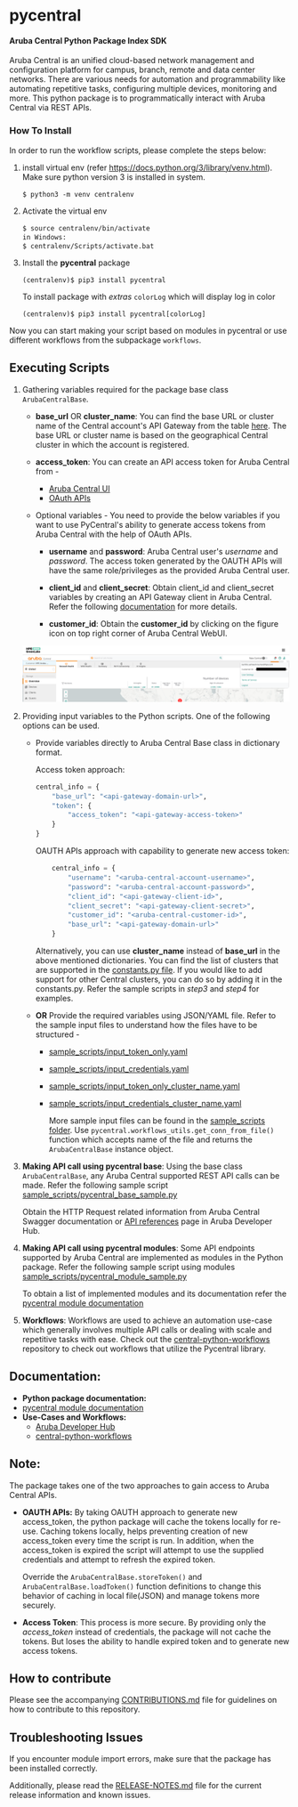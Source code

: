 # pycentral
#### Aruba Central Python Package Index SDK

Aruba Central is an unified cloud-based network management and configuration platform for campus, branch, remote and data center networks. There are various needs for automation and programmability like automating repetitive tasks, configuring multiple devices, monitoring and more. This python package is to programmatically interact with Aruba Central via REST APIs.

### How To Install
In order to run the workflow scripts, please complete the steps below:
1. install virtual env (refer https://docs.python.org/3/library/venv.html). Make sure python version 3 is installed in system.
    ```
    $ python3 -m venv centralenv
    ```

2. Activate the virtual env
    ```
    $ source centralenv/bin/activate
    in Windows:
    $ centralenv/Scripts/activate.bat
    ```

3. Install the **pycentral** package
    ```
    (centralenv)$ pip3 install pycentral
    ```

    To install package with *extras* `colorLog` which will display log in color
    ```
    (centralenv)$ pip3 install pycentral[colorLog]
    ```

Now you can start making your script based on modules in pycentral or use different workflows from the subpackage `workflows`.

## Executing Scripts

1. Gathering variables required for the package base class `ArubaCentralBase`.

    * **base_url** OR **cluster_name**: You can find the base URL or cluster name of the Central account's API Gateway from the table <a href="https://www.arubanetworks.com/techdocs/central/latest/content/nms/api/domain_url.htm" target="_blank">here</a>. The base URL or cluster name is based on the geographical Central cluster in which the account is registered.

   * **access_token**: You can create an API access token for Aruba Central from -
      * <a href="https://developer.arubanetworks.com/aruba-central/docs/api-gateway-obtaining-access-tokens#obtain-access-token-via-web-ui" target="_blank">Aruba Central UI</a>
      * <a href="https://developer.arubanetworks.com/aruba-central/docs/api-oauth-access-token" target="_blank">OAuth APIs</a>

    * Optional variables - You need to provide the below variables if you want to use PyCentral's ability to generate access tokens from Aruba Central with the help of OAuth APIs.
      * **username** and **password**: Aruba Central user's *username* and *password*. The access token generated by the OAUTH APIs will have the same role/privileges as the provided Aruba Central user.
  
      * **client_id** and **client_secret**: Obtain client_id and client_secret variables by creating an API Gateway client in Aruba Central. Refer the following <a href="https://developer.arubanetworks.com/aruba-central/docs/api-gateway-creating-application-token" target="_blank">documentation</a> for more details.
    
      * **customer_id**: Obtain the **customer_id** by clicking on the figure icon on top right corner of Aruba Central WebUI.

    ![Customer ID](https://github.com/aruba/pycentral/raw/master/pictures/customer-id.png)


2. Providing input variables to the Python scripts. One of the following options can be used.
    * Provide variables directly to Aruba Central Base class in dictionary format.

        Access token approach:
        ```python
        central_info = {
            "base_url": "<api-gateway-domain-url>",
            "token": {
                "access_token": "<api-gateway-access-token>"
            }
        }
        ```

        OAUTH APIs approach with capability to generate new access token:
        ```python
            central_info = {
                "username": "<aruba-central-account-username>",
                "password": "<aruba-central-account-password>",
                "client_id": "<api-gateway-client-id>",
                "client_secret": "<api-gateway-client-secret>",
                "customer_id": "<aruba-central-customer-id>",
                "base_url": "<api-gateway-domain-url>"
            }
        ```
        Alternatively, you can use **cluster_name** instead of **base_url** in the above mentioned dictionaries. You can find the list of clusters that are supported in the <a href="https://github.com/aruba/pycentral/blob/master/pycentral/constants.py" target="_blank">constants.py file</a>. If you would like to add support for other Central clusters, you can do so by adding it in the constants.py. 
        Refer the sample scripts in *step3* and *step4* for examples.

    * **OR** Provide the required variables using JSON/YAML file. Refer to the sample input files to understand how the files have to be structured -
      * <a href="https://github.com/aruba/pycentral/blob/master/sample_scripts/input_token_only.yaml" target="_blank">sample_scripts/input_token_only.yaml</a>
      * <a href="https://github.com/aruba/pycentral/blob/master/sample_scripts/input_credentials.yaml" target="_blank">sample_scripts/input_credentials.yaml</a> 
      * <a href="https://github.com/aruba/pycentral/blob/master/sample_scripts/sample_scripts/input_token_only_cluster.yaml" target="_blank">sample_scripts/input_token_only_cluster_name.yaml</a>
      * <a href="https://github.com/aruba/pycentral/blob/master/sample_scripts/sample_scripts/input_credentials_cluster_name.yaml" target="_blank">sample_scripts/input_credentials_cluster_name.yaml</a>

        More sample input files can be found in the <a href="https://github.com/aruba/pycentral/blob/master/sample_scripts/sample_scripts/" target="_blank">sample_scripts folder</a>. Use `pycentral.workflows_utils.get_conn_from_file()` function which accepts name of the file and returns
        the `ArubaCentralBase` instance object.

3. **Making API call using pycentral base**: Using the base class `ArubaCentralBase`, any Aruba Central supported REST API calls can be made. Refer the following sample script <a href="https://github.com/aruba/pycentral/blob/master/sample_scripts/pycentral_base_sample.py" target="_blank">sample_scripts/pycentral_base_sample.py</a>

    Obtain the HTTP Request related information from Aruba Central Swagger documentation or <a href="https://developer.arubanetworks.com/aruba-central/reference" target="_blank">API references</a> page in Aruba Developer Hub.

4. **Making API call using pycentral modules**: Some API endpoints supported by Aruba Central are implemented as modules in the Python package. Refer the following sample script using modules <a href="https://github.com/aruba/pycentral/blob/master/sample_scripts/pycentral_module_sample.py" target="_blank">sample_scripts/pycentral_module_sample.py</a>

    To obtain a list of implemented modules and its documentation refer the <a href="https://pycentral.readthedocs.io/en/latest/" target="_blank">pycentral module documentation</a>

5. **Workflows**: Workflows are used to achieve an automation use-case which generally involves multiple API calls or dealing with scale and repetitive tasks with ease. Check out the <a href="https://github.com/aruba/central-python-workflows" target="_blank"> central-python-workflows </a> repository to check out workflows that utilize the Pycentral library.

## Documentation:
* **Python package documentation:** 
* <a href="https://pycentral.readthedocs.io/en/latest/" target="_blank">pycentral module documentation</a>
* **Use-Cases and Workflows:**
  - <a href="https://developer.arubanetworks.com/aruba-central/docs/python-getting-started" target="_blank">Aruba Developer Hub</a>
  - <a href="https://github.com/aruba/central-python-workflows" target="_blank">central-python-workflows</a>

## Note:
 The package takes one of the two approaches to gain access to Aruba Central APIs.

  * **OAUTH APIs:** By taking OAUTH approach to generate new access_token, the python package will cache the tokens locally for re-use. Caching tokens locally, helps preventing creation of new access_token every time the script is run. In addition, when the access_token is expired the script will attempt to use the supplied credentials and attempt to refresh the expired token.

    Override the `ArubaCentralBase.storeToken()` and `ArubaCentralBase.loadToken()` function definitions to change this behavior of caching in local file(JSON) and manage tokens more securely.

 * **Access Token**: This process is more secure. By providing only the *access_token* instead of credentials, the package will not cache the tokens. But loses the ability to handle expired token and to generate new access tokens.

## How to contribute
Please see the accompanying <a href="https://github.com/aruba/pycentral/blob/master/CONTRIBUTIONS.md" target="_blank">CONTRIBUTIONS.md</a> file for guidelines on how to contribute to this repository.

## Troubleshooting Issues
If you encounter module import errors, make sure that the package has been installed correctly.

Additionally, please read the <a href="https://github.com/aruba/pycentral/blob/master/RELEASE-NOTES.md" target="_blank">RELEASE-NOTES.md</a> file for the current release information and known issues.
